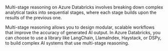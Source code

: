 Multi-stage reasoning on Azure Databricks involves breaking down complex analytical tasks into sequential stages, where each stage builds upon the results of the previous one.

Multi-stage reasoning allows you to design modular, scalable workflows that improve the accuracy of generated AI output. In Azure Databricks, you can choose to use a library like LangChain, LlamaIndex, Haystack, or DSPy, to build complex AI systems that use multi-stage reasoning.
